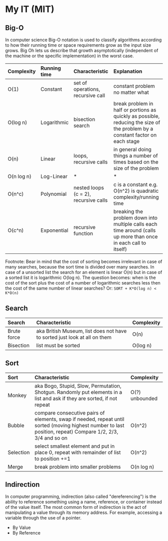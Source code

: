 # My IT (MIT)

## Big-O

In computer science Big-O notation is used to classify algorithms according to how their running time or space requirements grow as the input size grows. Big Oh lets us describe that growth asymptotically (independent of the machine or the specific implementation) in the worst case.

| Complexity     | Running time     | Characteristic     | Explanation     |
| :------------- | :------------- |:------------- |:------------- |
| O(1)       | Constant       | set of operations, recursive call  | constant problem no matter what |
| O(log n)       | Logarithmic       | bisection search | break problem in half or portions as quickly as possible, reducing the size of the problem by a constant factor on each stage |
| O(n)       | Linear       | loops, recursive calls | in general doing things a number of times based on the size of the problem |
| O(n log n)       | Log-Linear       | \* | \* |
| O(n^c)       |  Polynomial       | nested loops (c = 2), recursive calls | c is a constant e.g. O(n^2) is quadratic complexity/running time |
| O(c^n)       | Exponential       | recursive function | breaking the problem down into multiple calls each time around (calls up more than once in each call to itself) |

Footnote: Bear in mind that the cost of sorting becomes irrelevant in case of many searches, because the sort time is divided over many searches. In case of a unsorted list the search for an element is linear O(n) but in case of a sorted list it is logarithmic O(log n). The question becomes: when is the cost of the sort plus the cost of a number of logarithmic searches less then the cost of the same number of linear searches? Or: `SORT + K*O(log n) < K*O(n)`

## Search

| Search     | Characteristic     |Complexity     |
| :------------- | :------------- |:------------- |
| Brute force     | aka British Museum, list does not have to sorted just look at all on them        | O(n) |
| Bisection     | list must be sorted     | O(log n) |

## Sort

| Sort     | Characteristic     |Complexity     |
| :------------- | :------------- |:------------- |
| Monkey     | aka Bogo, Stupid, Slow, Permutation, Shotgun. Randomly put elements in a list and ask if they are sorted, if not repeat       | O(?) unbounded |
| Bubble     | compare consecutive pairs of elements, swap if needed, repeat until sorted (moving highest number to last position, repeat) Compare 1/2, 2/3, 3/4 and so on     | O(n^2) |
| Selection     | select smallest element and put in place 0, repeat with remainder of list to position +=1  | O(n^2) |
| Merge     | break problem into smaller problems  | O(n log n) |

## Indirection

In computer programming, indirection (also called "dereferencing") is the ability to reference something using a name, reference, or container instead of the value itself. The most common form of indirection is the act of manipulating a value through its memory address. For example, accessing a variable through the use of a pointer.

- By Value
- By Reference